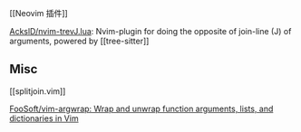 

[[Neovim 插件]]

[AckslD/nvim-trevJ.lua](https://github.com/AckslD/nvim-trevJ.lua): Nvim-plugin for doing the opposite of join-line (J) of arguments, powered by [[tree-sitter]]




## Misc

[[splitjoin.vim]]


[FooSoft/vim-argwrap: Wrap and unwrap function arguments, lists, and dictionaries in Vim](https://github.com/FooSoft/vim-argwrap)

